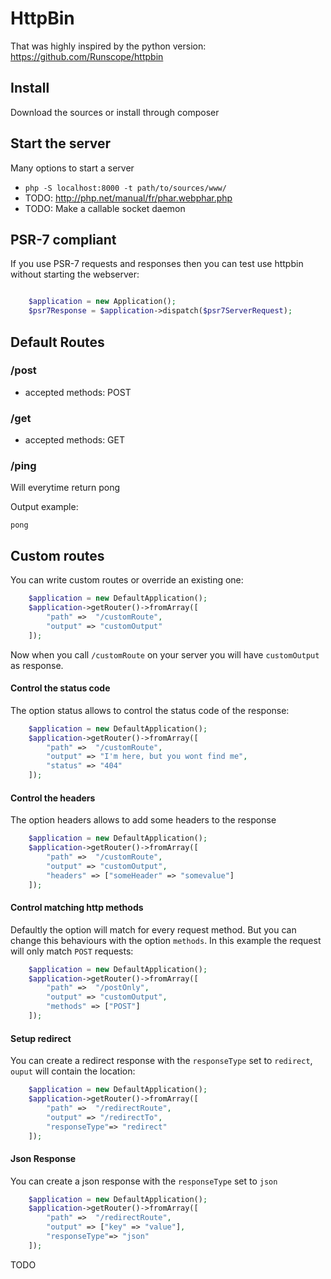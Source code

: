 HttpBin
=======

That was highly inspired by the python version: https://github.com/Runscope/httpbin


Install
-------

Download the sources or install through composer


Start the server
----------------

Many options to start a server

- ``php -S localhost:8000 -t path/to/sources/www/``
- TODO: http://php.net/manual/fr/phar.webphar.php
- TODO: Make a callable socket daemon


PSR-7 compliant
---------------

If you use PSR-7 requests and responses then you can test use httpbin without starting the webserver:

```php

    $application = new Application();
    $psr7Response = $application->dispatch($psr7ServerRequest);

```

Default Routes
--------------

### /post 

- accepted methods: POST

### /get

- accepted methods: GET

### /ping

Will everytime return pong

Output example: 

```
pong
```

Custom routes
-------------

You can write custom routes or override an existing one:

```php
    $application = new DefaultApplication();
    $application->getRouter()->fromArray([
        "path" =>  "/customRoute",
        "output" => "customOutput"
    ]);
```

Now when you call ``/customRoute`` on your server you will have ``customOutput`` as response.

#### Control the status code

The option status allows to control the status code of the response:

```php
    $application = new DefaultApplication();
    $application->getRouter()->fromArray([
        "path" =>  "/customRoute",
        "output" => "I'm here, but you wont find me",
        "status" => "404"
    ]);
```


#### Control the headers

The option headers allows to add some headers to the response

```php
    $application = new DefaultApplication();
    $application->getRouter()->fromArray([
        "path" =>  "/customRoute",
        "output" => "customOutput",
        "headers" => ["someHeader" => "somevalue"]
    ]);
```

#### Control matching http methods

Defaultly the option will match for every request method. 
But you can change this behaviours with the option ``methods``.
In this example the request will only match ``POST`` requests:


```php
    $application = new DefaultApplication();
    $application->getRouter()->fromArray([
        "path" =>  "/postOnly",
        "output" => "customOutput",
        "methods" => ["POST"]
    ]);
```


#### Setup redirect

You can create a redirect response with the ``responseType`` set to ``redirect``, ``ouput`` will contain the location:

```php
    $application = new DefaultApplication();
    $application->getRouter()->fromArray([
        "path" =>  "/redirectRoute",
        "output" => "/redirectTo",
        "responseType"=> "redirect"
    ]);
```

#### Json Response

You can create a json response with the ``responseType`` set to ``json``

```php
    $application = new DefaultApplication();
    $application->getRouter()->fromArray([
        "path" =>  "/redirectRoute",
        "output" => ["key" => "value"],
        "responseType"=> "json"
    ]);
```


TODO
